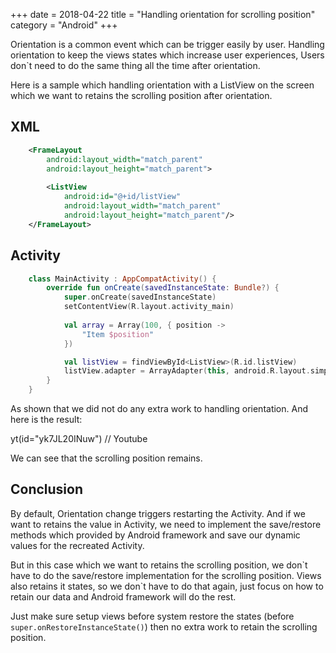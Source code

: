+++
date = 2018-04-22
title = "Handling orientation for scrolling position"
category = "Android"
+++

Orientation is a common event which can be trigger easily by user. Handling orientation to keep the views states which increase user experiences, Users don\`t need to do the same thing all the time after orientation.

Here is a sample which handling orientation with a ListView on the screen which we want to retains the scrolling position after orientation.

XML
---

```xml
	<FrameLayout
		android:layout_width="match_parent"
		android:layout_height="match_parent">
		
		<ListView
			android:id="@+id/listView"
			android:layout_width="match_parent"
			android:layout_height="match_parent"/>
	</FrameLayout>
```	

Activity
---

```kotlin
	class MainActivity : AppCompatActivity() {
		override fun onCreate(savedInstanceState: Bundle?) {
			super.onCreate(savedInstanceState)
			setContentView(R.layout.activity_main)
	
		    val array = Array(100, { position ->
				"Item $position"
			})

	        val listView = findViewById<ListView>(R.id.listView)
	  		listView.adapter = ArrayAdapter(this, android.R.layout.simple_list_item_1, array)
		}
	}
```
As shown that we did not do any extra work to handling orientation. 
And here is the result:

 yt(id="yk7JL20INuw") // Youtube

We can see that the scrolling position remains.

Conclusion
---

By default, Orientation change triggers restarting the Activity. And if we want to retains the value in Activity, we need to implement the save/restore methods which provided by Android framework and save our dynamic values for the recreated Activity.

But in this case which we want to retains the scrolling position, we don\`t have to do the save/restore implementation for the scrolling position. Views also retains it states, so we don\`t have to do that again, just focus on how to retain our data and Android framework will do the rest. 

Just make sure setup views before system restore the states (before `super.onRestoreInstanceState()`) then no extra work to retain the scrolling position.


 
